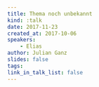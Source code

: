```yaml
---
title: Thema noch unbekannt
kind: :talk
date: 2017-11-23
created_at: 2017-10-06
speakers:
    - Elias
author: Julian Ganz
slides: false
tags:
link_in_talk_list: false
---
```


